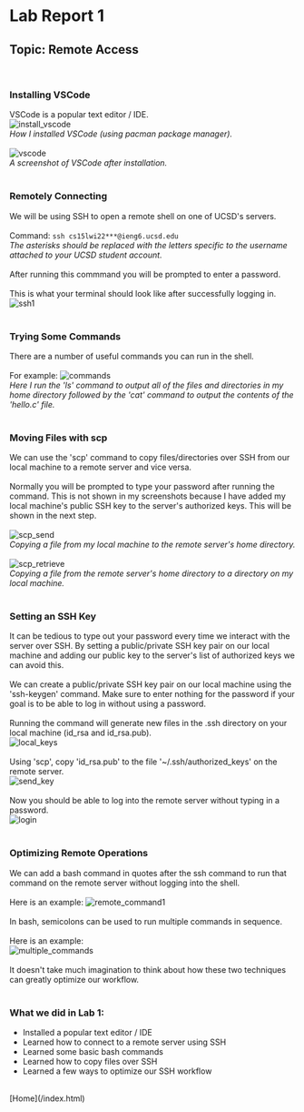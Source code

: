 # Lab Report 1

## Topic: Remote Access
<br>

### Installing VSCode
VSCode is a popular text editor / IDE. 
<br>
![install_vscode](./screenshots/installing_vscode.png)
<br>
*How I installed VSCode (using pacman package manager).*
<br>
<br>
![vscode](./screenshots/vscode.png)
<br>
*A screenshot of VSCode after installation.*
<br>
<br>

### Remotely Connecting
We will be using SSH to open a remote shell on one of UCSD's servers.
<br>
<br>
Command: `ssh cs15lwi22***@ieng6.ucsd.edu`
<br>
*The asterisks should be replaced with the letters specific to the username attached to your UCSD student account.*
<br>
<br>
After running this commmand you will be prompted to enter a password.
<br>
<br>
This is what your terminal should look like after successfully logging in.
<br>
![ssh1](./screenshots/ssh1.png)
<br>
<br>

### Trying Some Commands
There are a number of useful commands you can run in the shell.
<br>
<br>
For example:
![commands](./screenshots/commands.png)
<br>
*Here I run the 'ls' command to output all of the files and directories in my home directory followed by the 'cat' command to output the contents of the 'hello.c' file.*
<br>
<br>

### Moving Files with scp
We can use the 'scp' command to copy files/directories over SSH from our local machine to a remote server and vice versa. 
<br>
<br>
Normally you will be prompted to type your password after running the command. This is not shown in my screenshots because I have added my local machine's public SSH key to the server's authorized keys. This will be shown in the next step.
<br>
<br>
![scp_send](./screenshots/scp_send.png)
<br>
*Copying a file from my local machine to the remote server's home directory.*
<br>
<br>
![scp_retrieve](./screenshots/scp_retrieve.png)
<br>
*Copying a file from the remote server's home directory to a directory on my local machine.*
<br>
<br>

### Setting an SSH Key
It can be tedious to type out your password every time we interact with the server over SSH. By setting a public/private SSH key pair on our local machine and adding our public key to the server's list of authorized keys we can avoid this.
<br>
<br>
We can create a public/private SSH key pair on our local machine using the 'ssh-keygen' command. Make sure to enter nothing for the password if your goal is to be able to log in without using a password.
<br>
<br>
Running the command will generate new files in the .ssh directory on your local machine (id_rsa and id_rsa.pub).
<br>
![local_keys](./screenshots/local_keys.png)
<br>
<br>
Using 'scp', copy 'id_rsa.pub' to the file '~/.ssh/authorized_keys' on the remote server.
<br>
![send_key](./screenshots/send_key.png)
<br>
<br>
Now you should be able to log into the remote server without typing in a password.
<br>
![login](./screenshots/login.png)
<br>
<br>
### Optimizing Remote Operations
We can add a bash command in quotes after the ssh command to run that command on the remote server without logging into the shell. 
<br>
<br>
Here is an example:
![remote_command1](./screenshots/remote_command1.png)
<br>
<br>
In bash, semicolons can be used to run multiple commands in sequence. 
<br>
<br>
Here is an example:
<br>
![multiple_commands](./screenshots/multiple_commands.png)
<br>
<br>
It doesn't take much imagination to think about how these two techniques can greatly optimize our workflow.
<br>
<br>

### What we did in Lab 1: 
- Installed a popular text editor / IDE
- Learned how to connect to a remote server using SSH
- Learned some basic bash commands
- Learned how to copy files over SSH
- Learned a few ways to optimize our SSH workflow
<br>
[Home](/index.html)